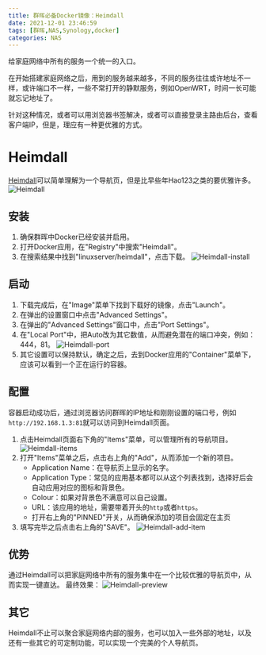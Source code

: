 ```yaml
---
title: 群晖必备Docker镜像：Heimdall
date: 2021-12-01 23:46:59
tags: [群晖,NAS,Synology,docker]
categories: NAS
---
```


给家庭网络中所有的服务一个统一的入口。

<!--more-->

在开始搭建家庭网络之后，用到的服务越来越多，不同的服务往往或许地址不一样，或许端口不一样，一些不常打开的静默服务，例如OpenWRT，时间一长可能就忘记地址了。

针对这种情况，或者可以用浏览器书签解决，或者可以直接登录主路由后台，查看客户端IP，但是，理应有一种更优雅的方式。

# Heimdall

[Heimdall](https://heimdall.site/)可以简单理解为一个导航页，但是比早些年Hao123之类的要优雅许多。
![Heimdall](/images/heimdall.png)

## 安装

1. 确保群晖中Docker已经安装并启用。
2. 打开Docker应用，在"Registry"中搜索"Heimdall"。
3. 在搜索结果中找到"linuxserver/heimdall"，点击下载。
![Heimdall-install](/images/heimdall-docker.png)

## 启动

1. 下载完成后，在"Image"菜单下找到下载好的镜像，点击"Launch"。
2. 在弹出的设置窗口中点击"Advanced Settings"。
3. 在弹出的"Advanced Settings"窗口中，点击"Port Settings"。
4. 在"Local Port"中，把Auto改为其它数值，从而避免潜在的端口冲突，例如：444，81。
![Heimdall-port](/images/Heimdall-port.png)
5. 其它设置可以保持默认，确定之后，去到Docker应用的"Container"菜单下，应该可以看到一个正在运行的容器。

## 配置

容器启动成功后，通过浏览器访问群晖的IP地址和刚刚设置的端口号，例如`http://192.168.1.3:81`就可以访问到Heimdall页面。

1. 点击Heimdall页面右下角的"Items"菜单，可以管理所有的导航项目。
![Heimdall-items](/images/heimdall-items.png)
2. 打开"Items"菜单之后，点击右上角的"Add"，从而添加一个新的项目。
    - Application Name：在导航页上显示的名字。
    - Application Type：常见的应用基本都可以从这个列表找到，选择好后会自动应用对应的图标和背景色。
    - Colour：如果对背景色不满意可以自己设置。
    - URL：该应用的地址，需要带着开头的`http`或者`https`。
    - 打开右上角的"PINNED"开关，从而确保添加的项目会固定在主页
3. 填写完毕之后点击右上角的"SAVE"。
![Heimdall-add-item](/images/heimdall-add-item.png)

## 优势

通过Heimdall可以把家庭网络中所有的服务集中在一个比较优雅的导航页中，从而实现一键直达。
最终效果：
![Heimdall-preview](/images/heimdall-preview.png)

## 其它

Heimdall不止可以聚合家庭网络内部的服务，也可以加入一些外部的地址，以及还有一些其它的可定制功能，可以实现一个完美的个人导航页。